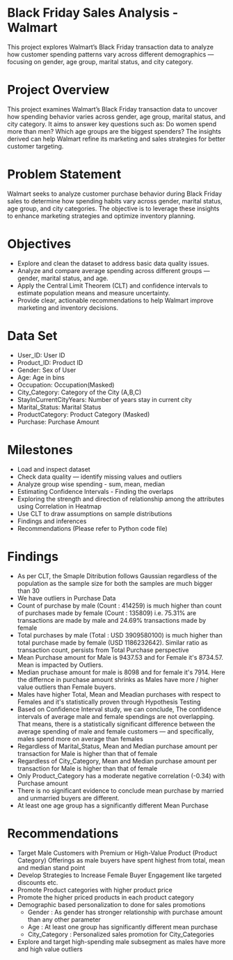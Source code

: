 # Black Friday Sales Analysis - Walmart
This project explores Walmart’s Black Friday transaction data to analyze how customer spending patterns vary across different demographics — focusing on gender, age group, marital status, and city category.

# Project Overview
This project examines Walmart’s Black Friday transaction data to uncover how spending behavior varies across gender, age group, marital status, and city category. It aims to answer key questions such as: Do women spend more than men? Which age groups are the biggest spenders? The insights derived can help Walmart refine its marketing and sales strategies for better customer targeting.

# Problem Statement
Walmart seeks to analyze customer purchase behavior during Black Friday sales to determine how spending habits vary across gender, marital status, age group, and city categories. The objective is to leverage these insights to enhance marketing strategies and optimize inventory planning.

# Objectives
 - Explore and clean the dataset to address basic data quality issues.
 - Analyze and compare average spending across different groups — gender, marital status, and age.
 - Apply the Central Limit Theorem (CLT) and confidence intervals to estimate population means and measure uncertainty.
 - Provide clear, actionable recommendations to help Walmart improve marketing and inventory decisions.

# Data Set
 - User_ID:	User ID
 - Product_ID:	Product ID
 - Gender:	Sex of User
 - Age:	Age in bins
 - Occupation:	Occupation(Masked)
 - City_Category:	Category of the City (A,B,C)
 - StayInCurrentCityYears:	Number of years stay in current city
 - Marital_Status:	Marital Status
 - ProductCategory:	Product Category (Masked)
 - Purchase:	Purchase Amount

# Milestones
 - Load and inspect dataset
 - Check data quality — identify missing values and outliers
 - Analyze group wise spending - sum, mean, median
 - Estimating Confidence Intervals - Finding the overlaps
 - Exploring the strength and direction of relationship among the attributes using Correlation in Heatmap
 - Use CLT to draw assumptions on sample distributions
 - Findings and inferences
 - Recommendations
(Please refer to Python code file)

# Findings
  - As per CLT, the Smaple Ditribution follows Gaussian regardless of the population as the sample size for both the samples are much bigger than 30
  - We have outliers in Purchase Data
  - Count of purchase by male (Count : 414259) is much higher than count of purchases made by female (Count : 135809) i.e. 75.31% are transactions are made by male and 24.69% transactions made by female
  - Total purchases by male (Total : USD 3909580100) is much higher than total purchase made by female (USD 1186232642). Similar ratio as transaction count, persists from Total Purchase perspective
  - Mean Purchase amount for Male is 9437.53 and for Female it's 8734.57. Mean is impacted by Outliers.
  - Median pruchase amount for male is 8098 and for female it's 7914. Here the differnce in purchase amount shrinks as Males have more / higher value outliers than Female buyers.
  - Males have higher Total, Mean and Meadian purchases with respect to Females and it's statistically proven through Hypothesis Testing
  - Based on Confidence Interval study, we can conclude, The confidence intervals of average male and female spendings are not overlapping. That means, there is a statistically significant difference between the average spending of male and female customers — and specifically, males spend more on average than females
  - Regardless of Marital_Status, Mean and Median purchase amount per transaction for Male is higher than that of female
  - Regardless of City_Category, Mean and Median purchase amount per transaction for Male is higher than that of female
  - Only Product_Category has a moderate negative correlation (-0.34) with Purchase amount
  - There is no significant evidence to conclude mean purchase by married and unmarried buyers are different.
  - At least one age group has a significantly different Mean Purchase

# Recommendations
 - Target Male Customers with Premium or High-Value Product (Product Category) Offerings as male buyers have spent highest from total, mean and median stand point
 - Develop Strategies to Increase Female Buyer Engagement like targeted discounts etc.
 - Promote Product categories with higher product price
 - Promote the higher priced products in each product category
 - Demographic based personalization to done for sales promotions
    - Gender : As gender has stronger relationship with purchase amount than any other parameter
    - Age : At least one group has significantly different mean purchase
    - City_Category : Personalized sales promotion for City_Categories
 - Explore and target high-spending male subsegment as males have more and high value outliers
